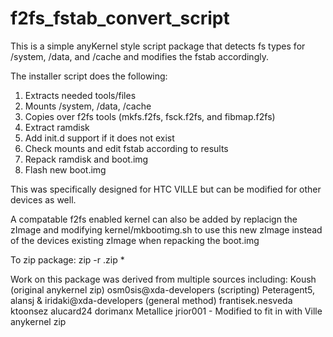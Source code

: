 f2fs_fstab_convert_script
=========================
This is a simple anyKernel style script package that detects fs types
for /system, /data, and /cache and modifies the fstab accordingly.

The installer script does the following:

1. Extracts needed tools/files
2. Mounts /system, /data, /cache
3. Copies over f2fs tools (mkfs.f2fs, fsck.f2fs, and fibmap.f2fs)
4. Extract ramdisk
5. Add init.d support if it does not exist
6. Check mounts and edit fstab according to results
7. Repack ramdisk and boot.img
8. Flash new boot.img

This was specifically designed for HTC VILLE but can be modified for 
other devices as well.

A compatable f2fs enabled kernel can also be added by replacign the zImage
and modifying kernel/mkbootimg.sh to use this new zImage instead of the
devices existing zImage when repacking the boot.img

To zip package:
zip -r <filename>.zip * 

Work on this package was derived from multiple sources including:
Koush (original anykernel zip)
osm0sis@xda-developers (scripting)
Peteragent5, alansj & iridaki@xda-developers (general method)
frantisek.nesveda
ktoonsez
alucard24
dorimanx
Metallice
jrior001 - Modified to fit in with Ville anykernel zip
